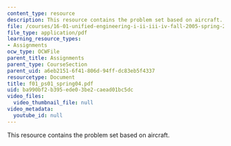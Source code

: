 ```yaml
---
content_type: resource
description: This resource contains the problem set based on aircraft.
file: /courses/16-01-unified-engineering-i-ii-iii-iv-fall-2005-spring-2006/ba990bf2b395ede03be2caead01bc5dc_f01_ps01_spring04.pdf
file_type: application/pdf
learning_resource_types:
- Assignments
ocw_type: OCWFile
parent_title: Assignments
parent_type: CourseSection
parent_uid: a6eb2151-6f41-806d-94ff-dc83eb5f4337
resourcetype: Document
title: f01_ps01_spring04.pdf
uid: ba990bf2-b395-ede0-3be2-caead01bc5dc
video_files:
  video_thumbnail_file: null
video_metadata:
  youtube_id: null
---
```

This resource contains the problem set based on aircraft.